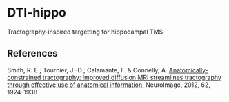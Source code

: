 # DTI-hippo
Tractography-inspired targetting for hippocampal TMS

## References
Smith, R. E.; Tournier, J.-D.; Calamante, F. & Connelly, A. [Anatomically-constrained tractography: Improved diffusion MRI streamlines tractography through effective use of anatomical information.](https://pubmed.ncbi.nlm.nih.gov/22705374/) NeuroImage, 2012, 62, 1924-1938

